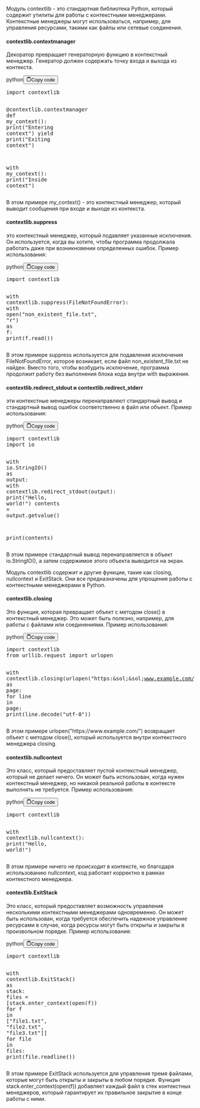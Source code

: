 <p>Модуль contextlib - это стандартная библиотека Python, который содержит утилиты для работы с контекстными менеджерами.
Контекстные менеджеры могут использоваться, например, для управления ресурсами, такими как файлы или сетевые соединения.</p>
<h4>contextlib.contextmanager</h4>
<p>Декоратор превращает генераторную функцию в контекстный менеджер. 
Генератор должен содержать точку входа и выхода из контекста.</p>
<div class="code-element"><div class="lang-line"><text>python</text><button class="copy-button" id="codebb1c6a0aedf8e3d032b40ba67c95b535b" onclick="copyCode(codebb1c6a0aedf8e3d032b40ba67c95b535, codebb1c6a0aedf8e3d032b40ba67c95b535b)"><svg stroke="currentColor" fill="none" stroke-width="2" viewBox="0 0 24 24" stroke-linecap="round" stroke-linejoin="round" class="h-4 w-4" height="1em" width="1em" xmlns="http://www.w3.org/2000/svg"><path d="M16 4h2a2 2 0 0 1 2 2v14a2 2 0 0 1-2 2H6a2 2 0 0 1-2-2V6a2 2 0 0 1 2-2h2"></path><rect x="8" y="2" width="8" height="4" rx="1" ry="1"></rect></svg><text>Copy code</text></button></div><div class="code" id="codebb1c6a0aedf8e3d032b40ba67c95b535"><div class="highlight"><pre><span></span><span class="kn">import</span> <span class="nn">contextlib</span>

<span class="nd">@contextlib</span><span class="o">.</span><span class="n">contextmanager</span>
<span class="k">def</span> <span class="nf">my_context</span><span class="p">():</span>
    <span class="nb">print</span><span class="p">(</span><span class="s2">&quot;Entering context&quot;</span><span class="p">)</span>
    <span class="k">yield</span>
    <span class="nb">print</span><span class="p">(</span><span class="s2">&quot;Exiting context&quot;</span><span class="p">)</span>

<span class="k">with</span> <span class="n">my_context</span><span class="p">():</span>
    <span class="nb">print</span><span class="p">(</span><span class="s2">&quot;Inside context&quot;</span><span class="p">)</span>
</pre></div></div></div>

<p>В этом примере my_context() - это контекстный менеджер, который выводит сообщения при входе и выходе из контекста.</p>
<h4>contextlib.suppress</h4>
<p>это контекстный менеджер, который подавляет указанные исключения. 
Он используется, когда вы хотите, чтобы программа продолжала работать даже при возникновении определенных ошибок. 
Пример использования:</p>
<div class="code-element"><div class="lang-line"><text>python</text><button class="copy-button" id="codef08e2fd08a009c2992415fed55354482b" onclick="copyCode(codef08e2fd08a009c2992415fed55354482, codef08e2fd08a009c2992415fed55354482b)"><svg stroke="currentColor" fill="none" stroke-width="2" viewBox="0 0 24 24" stroke-linecap="round" stroke-linejoin="round" class="h-4 w-4" height="1em" width="1em" xmlns="http://www.w3.org/2000/svg"><path d="M16 4h2a2 2 0 0 1 2 2v14a2 2 0 0 1-2 2H6a2 2 0 0 1-2-2V6a2 2 0 0 1 2-2h2"></path><rect x="8" y="2" width="8" height="4" rx="1" ry="1"></rect></svg><text>Copy code</text></button></div><div class="code" id="codef08e2fd08a009c2992415fed55354482"><div class="highlight"><pre><span></span><span class="kn">import</span> <span class="nn">contextlib</span>

<span class="k">with</span> <span class="n">contextlib</span><span class="o">.</span><span class="n">suppress</span><span class="p">(</span><span class="ne">FileNotFoundError</span><span class="p">):</span>
    <span class="k">with</span> <span class="nb">open</span><span class="p">(</span><span class="s2">&quot;non_existent_file.txt&quot;</span><span class="p">,</span> <span class="s2">&quot;r&quot;</span><span class="p">)</span> <span class="k">as</span> <span class="n">f</span><span class="p">:</span>
        <span class="nb">print</span><span class="p">(</span><span class="n">f</span><span class="o">.</span><span class="n">read</span><span class="p">())</span>
</pre></div></div></div>

<p>В этом примере suppress используется для подавления исключения FileNotFoundError, 
которое возникает, если файл non_existent_file.txt не найден. 
Вместо того, чтобы возбудить исключение, программа продолжит работу без выполнения блока кода внутри with выражения.</p>
<h4>contextlib.redirect_stdout и contextlib.redirect_stderr</h4>
<p>эти контекстные менеджеры перенаправляют стандартный вывод и стандартный вывод ошибок соответственно в файл или объект. 
Пример использования:</p>
<div class="code-element"><div class="lang-line"><text>python</text><button class="copy-button" id="code8cdf5a711ecfc4b3ba4265f7ae8480a8b" onclick="copyCode(code8cdf5a711ecfc4b3ba4265f7ae8480a8, code8cdf5a711ecfc4b3ba4265f7ae8480a8b)"><svg stroke="currentColor" fill="none" stroke-width="2" viewBox="0 0 24 24" stroke-linecap="round" stroke-linejoin="round" class="h-4 w-4" height="1em" width="1em" xmlns="http://www.w3.org/2000/svg"><path d="M16 4h2a2 2 0 0 1 2 2v14a2 2 0 0 1-2 2H6a2 2 0 0 1-2-2V6a2 2 0 0 1 2-2h2"></path><rect x="8" y="2" width="8" height="4" rx="1" ry="1"></rect></svg><text>Copy code</text></button></div><div class="code" id="code8cdf5a711ecfc4b3ba4265f7ae8480a8"><div class="highlight"><pre><span></span><span class="kn">import</span> <span class="nn">contextlib</span>
<span class="kn">import</span> <span class="nn">io</span>

<span class="k">with</span> <span class="n">io</span><span class="o">.</span><span class="n">StringIO</span><span class="p">()</span> <span class="k">as</span> <span class="n">output</span><span class="p">:</span>
    <span class="k">with</span> <span class="n">contextlib</span><span class="o">.</span><span class="n">redirect_stdout</span><span class="p">(</span><span class="n">output</span><span class="p">):</span>
        <span class="nb">print</span><span class="p">(</span><span class="s2">&quot;Hello, world!&quot;</span><span class="p">)</span>
    <span class="n">contents</span> <span class="o">=</span> <span class="n">output</span><span class="o">.</span><span class="n">getvalue</span><span class="p">()</span>

<span class="nb">print</span><span class="p">(</span><span class="n">contents</span><span class="p">)</span>
</pre></div></div></div>

<p>В этом примере стандартный вывод перенаправляется в объект io.StringIO(), 
а затем содержимое этого объекта выводится на экран.</p>
<p>Модуль contextlib содержит и другие функции, такие как closing, nullcontext и ExitStack. 
Они все предназначены для упрощения работы с контекстными менеджерами в Python.</p>
<h4>contextlib.closing</h4>
<p>Это функция, которая превращает объект с методом close() в контекстный менеджер. 
Это может быть полезно, например, для работы с файлами или соединениями. 
Пример использования:</p>
<div class="code-element"><div class="lang-line"><text>python</text><button class="copy-button" id="code6e0bb0adb0253e654ae31fcb154e6473b" onclick="copyCode(code6e0bb0adb0253e654ae31fcb154e6473, code6e0bb0adb0253e654ae31fcb154e6473b)"><svg stroke="currentColor" fill="none" stroke-width="2" viewBox="0 0 24 24" stroke-linecap="round" stroke-linejoin="round" class="h-4 w-4" height="1em" width="1em" xmlns="http://www.w3.org/2000/svg"><path d="M16 4h2a2 2 0 0 1 2 2v14a2 2 0 0 1-2 2H6a2 2 0 0 1-2-2V6a2 2 0 0 1 2-2h2"></path><rect x="8" y="2" width="8" height="4" rx="1" ry="1"></rect></svg><text>Copy code</text></button></div><div class="code" id="code6e0bb0adb0253e654ae31fcb154e6473"><div class="highlight"><pre><span></span><span class="kn">import</span> <span class="nn">contextlib</span>
<span class="kn">from</span> <span class="nn">urllib.request</span> <span class="kn">import</span> <span class="n">urlopen</span>

<span class="k">with</span> <span class="n">contextlib</span><span class="o">.</span><span class="n">closing</span><span class="p">(</span><span class="n">urlopen</span><span class="p">(</span><span class="s2">&quot;https:&amp;sol;&amp;sol;www.example.com/&quot;</span><span class="p">))</span> <span class="k">as</span> <span class="n">page</span><span class="p">:</span>
    <span class="k">for</span> <span class="n">line</span> <span class="ow">in</span> <span class="n">page</span><span class="p">:</span>
        <span class="nb">print</span><span class="p">(</span><span class="n">line</span><span class="o">.</span><span class="n">decode</span><span class="p">(</span><span class="s2">&quot;utf-8&quot;</span><span class="p">))</span>
</pre></div></div></div>

<p>В этом примере urlopen("https:&sol;&sol;www.example.com/") возвращает объект с методом close(), 
который используется внутри контекстного менеджера closing.</p>
<h4>contextlib.nullcontext</h4>
<p>Это класс, который предоставляет пустой контекстный менеджер, который не делает ничего. 
Он может быть использован, когда нужен контекстный менеджер, 
но никакой реальной работы в контексте выполнять не требуется. 
Пример использования:</p>
<div class="code-element"><div class="lang-line"><text>python</text><button class="copy-button" id="code9ba40c8f6165df63849063e8b019cb3cb" onclick="copyCode(code9ba40c8f6165df63849063e8b019cb3c, code9ba40c8f6165df63849063e8b019cb3cb)"><svg stroke="currentColor" fill="none" stroke-width="2" viewBox="0 0 24 24" stroke-linecap="round" stroke-linejoin="round" class="h-4 w-4" height="1em" width="1em" xmlns="http://www.w3.org/2000/svg"><path d="M16 4h2a2 2 0 0 1 2 2v14a2 2 0 0 1-2 2H6a2 2 0 0 1-2-2V6a2 2 0 0 1 2-2h2"></path><rect x="8" y="2" width="8" height="4" rx="1" ry="1"></rect></svg><text>Copy code</text></button></div><div class="code" id="code9ba40c8f6165df63849063e8b019cb3c"><div class="highlight"><pre><span></span><span class="kn">import</span> <span class="nn">contextlib</span>

<span class="k">with</span> <span class="n">contextlib</span><span class="o">.</span><span class="n">nullcontext</span><span class="p">():</span>
    <span class="nb">print</span><span class="p">(</span><span class="s2">&quot;Hello, world!&quot;</span><span class="p">)</span>
</pre></div></div></div>

<p>В этом примере ничего не происходит в контексте, но благодаря использованию nullcontext, 
код работает корректно в рамках контекстного менеджера.</p>
<h4>contextlib.ExitStack</h4>
<p>Это класс, который предоставляет возможность управления несколькими контекстными менеджерами одновременно. 
Он может быть использован, когда требуется обеспечить надежное управление ресурсами в случае, 
когда ресурсы могут быть открыты и закрыты в произвольном порядке. 
Пример использования:</p>
<div class="code-element"><div class="lang-line"><text>python</text><button class="copy-button" id="codebca00dcbddfcc147444a7fbc69436522b" onclick="copyCode(codebca00dcbddfcc147444a7fbc69436522, codebca00dcbddfcc147444a7fbc69436522b)"><svg stroke="currentColor" fill="none" stroke-width="2" viewBox="0 0 24 24" stroke-linecap="round" stroke-linejoin="round" class="h-4 w-4" height="1em" width="1em" xmlns="http://www.w3.org/2000/svg"><path d="M16 4h2a2 2 0 0 1 2 2v14a2 2 0 0 1-2 2H6a2 2 0 0 1-2-2V6a2 2 0 0 1 2-2h2"></path><rect x="8" y="2" width="8" height="4" rx="1" ry="1"></rect></svg><text>Copy code</text></button></div><div class="code" id="codebca00dcbddfcc147444a7fbc69436522"><div class="highlight"><pre><span></span><span class="kn">import</span> <span class="nn">contextlib</span>

<span class="k">with</span> <span class="n">contextlib</span><span class="o">.</span><span class="n">ExitStack</span><span class="p">()</span> <span class="k">as</span> <span class="n">stack</span><span class="p">:</span>
    <span class="n">files</span> <span class="o">=</span> <span class="p">[</span><span class="n">stack</span><span class="o">.</span><span class="n">enter_context</span><span class="p">(</span><span class="nb">open</span><span class="p">(</span><span class="n">f</span><span class="p">))</span> <span class="k">for</span> <span class="n">f</span> <span class="ow">in</span> <span class="p">[</span><span class="s2">&quot;file1.txt&quot;</span><span class="p">,</span> <span class="s2">&quot;file2.txt&quot;</span><span class="p">,</span> <span class="s2">&quot;file3.txt&quot;</span><span class="p">]]</span>
    <span class="k">for</span> <span class="n">file</span> <span class="ow">in</span> <span class="n">files</span><span class="p">:</span>
        <span class="nb">print</span><span class="p">(</span><span class="n">file</span><span class="o">.</span><span class="n">readline</span><span class="p">())</span>
</pre></div></div></div>

<p>В этом примере ExitStack используется для управления тремя файлами, которые могут быть открыты и закрыты в любом порядке. 
Функция stack.enter_context(open(f)) добавляет каждый файл в стек контекстных менеджеров, 
который гарантирует их правильное закрытие в конце работы с ними.</p>